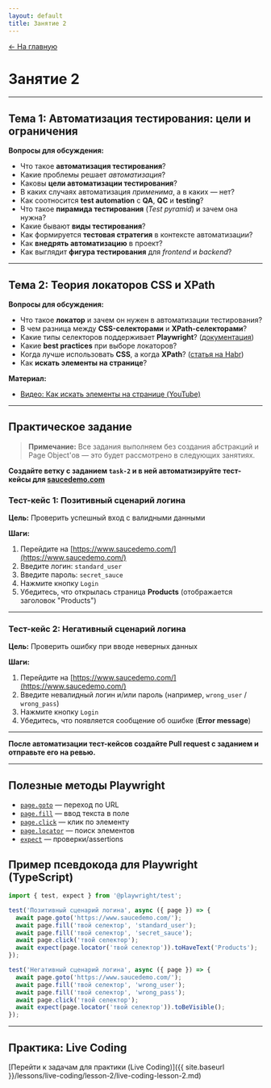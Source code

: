 ```yaml
---
layout: default
title: Занятие 2
---
```


<a href="{{ site.baseurl }}" class="main-link-home">&#8592; На главную</a>

# Занятие 2

---

## Тема 1: Автоматизация тестирования: цели и ограничения

**Вопросы для обсуждения:**
- Что такое **автоматизация тестирования**?
- Какие проблемы решает *автоматизация*?
- Каковы **цели автоматизации тестирования**?
- В каких случаях автоматизация *применима*, а в каких — нет?
- Как соотносится **test automation** с **QA**, **QC** и **testing**?
- Что такое **пирамида тестирования** (*Test pyramid*) и зачем она нужна?
- Какие бывают **виды тестирования**?
- Как формируется **тестовая стратегия** в контексте автоматизации?
- Как **внедрять автоматизацию** в проект?
- Как выглядит **фигура тестирования** для *frontend* и *backend*?

---

## Тема 2: Теория локаторов CSS и XPath

**Вопросы для обсуждения:**
- Что такое **локатор** и зачем он нужен в автоматизации тестирования?
- В чем разница между **CSS-селекторами** и **XPath-селекторами**?
- Какие типы селекторов поддерживает **Playwright**? ([документация](https://www.browserstack.com/guide/playwright-selectors))
- Какие **best practices** при выборе локаторов?
- Когда лучше использовать **CSS**, а когда **XPath**? ([статья на Habr](https://habr.com/ru/companies/otus/articles/350368/))
- Как **искать элементы на странице**?

**Материал:**
- [Видео: Как искать элементы на странице (YouTube)](https://www.youtube.com/watch?v=pEXqxMWhtnU)

---

## Практическое задание

> **Примечание:** Все задания выполняем без создания абстракций и Page Object'ов — это будет рассмотрено в следующих занятиях.

**Создайте ветку с заданием `task-2` и в ней автоматизируйте тест-кейсы для [saucedemo.com](https://www.saucedemo.com/)**

### Тест-кейс 1: Позитивный сценарий логина
**Цель:** Проверить успешный вход с валидными данными

**Шаги:**
1. Перейдите на [https://www.saucedemo.com/](https://www.saucedemo.com/)
2. Введите логин: `standard_user`
3. Введите пароль: `secret_sauce`
4. Нажмите кнопку `Login`
5. Убедитесь, что открылась страница **Products** (отображается заголовок "Products")

---

### Тест-кейс 2: Негативный сценарий логина
**Цель:** Проверить ошибку при вводе неверных данных

**Шаги:**
1. Перейдите на [https://www.saucedemo.com/](https://www.saucedemo.com/)
2. Введите невалидный логин и/или пароль (например, `wrong_user` / `wrong_pass`)
3. Нажмите кнопку `Login`
4. Убедитесь, что появляется сообщение об ошибке (**Error message**)

---

**После автоматизации тест-кейсов создайте Pull request с заданием и отправьте его на ревью.**

---

## Полезные методы Playwright

- [`page.goto`](https://playwright.dev/docs/api/class-page#page-goto) — переход по URL
- [`page.fill`](https://playwright.dev/docs/api/class-page#page-fill) — ввод текста в поле
- [`page.click`](https://playwright.dev/docs/api/class-page#page-click) — клик по элементу
- [`page.locator`](https://playwright.dev/docs/api/class-page#page-locator) — поиск элементов
- [`expect`](https://playwright.dev/docs/api/class-expect) — проверки/assertions

## Пример псевдокода для Playwright (TypeScript)

```ts
import { test, expect } from '@playwright/test';

test('Позитивный сценарий логина', async ({ page }) => {
  await page.goto('https://www.saucedemo.com/');
  await page.fill('твой селектор', 'standard_user');
  await page.fill('твой селектор', 'secret_sauce');
  await page.click('твой селектор');
  await expect(page.locator('твой селектор')).toHaveText('Products');
});

test('Негативный сценарий логина', async ({ page }) => {
  await page.goto('https://www.saucedemo.com/');
  await page.fill('твой селектор', 'wrong_user');
  await page.fill('твой селектор', 'wrong_pass');
  await page.click('твой селектор');
  await expect(page.locator('твой селектор')).toBeVisible();
});
```

---

## Практика: Live Coding

[Перейти к задачам для практики (Live Coding)]({{ site.baseurl }}/lessons/live-coding/lesson-2/live-coding-lesson-2.md)